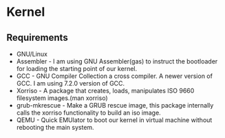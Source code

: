 # Kernel

## Requirements
* GNU/Linux
* Assembler - I am using GNU Assembler(gas) to instruct the bootloader for loading the starting point of our kernel.
* GCC - GNU Compiler Collection a cross compiler. A newer version of GCC. I am using 7.2.0 version of GCC.
* Xorriso - A package that creates, loads, manipulates ISO 9660 filesystem images.(man xorriso)
* grub-mkrescue - Make a GRUB rescue image, this package internally calls the xorriso functionality to build an iso image.
* QEMU - Quick EMUlator to boot our kernel in virtual machine without rebooting the main system.
